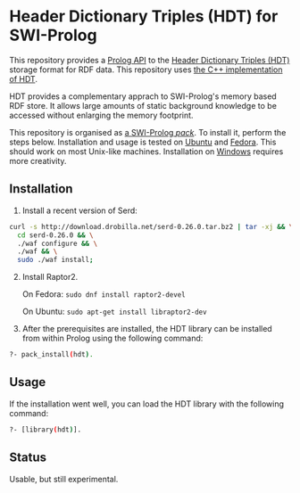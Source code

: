 # Header Dictionary Triples (HDT) for SWI-Prolog

This repository provides a [Prolog API](http://www.swipl-prolog.org/)
to the [Header Dictionary Triples (HDT)](http://www.rdfhdt.org/)
storage format for RDF data.  This repository uses [the C++
implementation of HDT](https://github.com/rdfhdt/hdt-cpp.git).

HDT provides a complementary apprach to SWI-Prolog's memory based RDF
store.  It allows large amounts of static background knowledge to be
accessed without enlarging the memory footprint.

This repository is organised as [a SWI-Prolog
_pack_](http://www.swi-prolog.org/pack/list).  To install it, perform
the steps below.  Installation and usage is tested on
[Ubuntu](https://www.ubuntu.com/) and
[Fedora](https://getfedora.org/).  This should work on most Unix-like
machines.  Installation on
[Windows](https://www.microsoft.com/en-us/windows/) requires more
creativity.



## Installation

1. Install a recent version of Serd:

```bash
curl -s http://download.drobilla.net/serd-0.26.0.tar.bz2 | tar -xj && \
  cd serd-0.26.0 && \
  ./waf configure && \
  ./waf && \
  sudo ./waf install;
```

2. Install Raptor2.

   On Fedora: `sudo dnf install raptor2-devel`

   On Ubuntu: `sudo apt-get install libraptor2-dev`

3. After the prerequisites are installed, the HDT library can be
   installed from within Prolog using the following command:

```bash
?- pack_install(hdt).
```



## Usage

If the installation went well, you can load the HDT library with the
following command:

```bash
?- [library(hdt)].
```



## Status

Usable, but still experimental.
